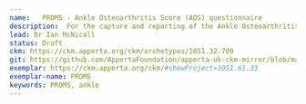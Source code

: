 ```yaml
---
name: 	PROMS - Ankle Osteoarthritis Score (AOS) questionnaire
description:  For the capture and reporting of the Ankle Osteoarthritis Score (AOS) questionnaire details.
lead: Dr Ian McNicoll
status: Draft
ckm: https://ckm.apperta.org/ckm/archetypes/1051.32.709
git: https://github.com/AppertaFoundation/apperta-uk-ckm-mirror/blob/master/local/archetypes/entry/observation/openEHR-EHR-OBSERVATION.aos_score.v0.adl
exemplar: https://ckm.apperta.org/ckm/#showProject=1051.61.33
exemplar-name: PROMS
keywords: PROMS, ankle
---
```

